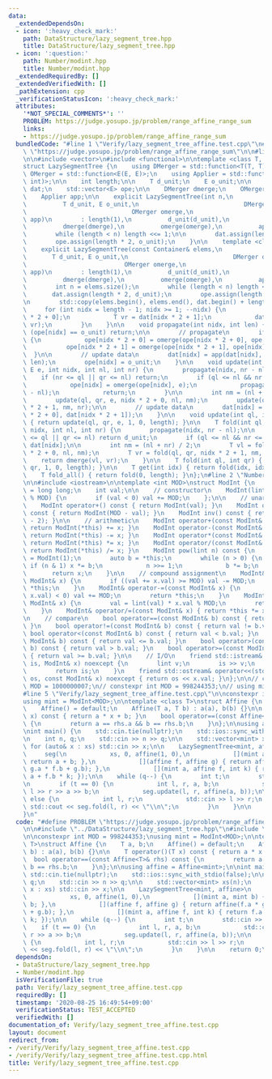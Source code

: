 ```yaml
---
data:
  _extendedDependsOn:
  - icon: ':heavy_check_mark:'
    path: DataStructure/lazy_segment_tree.hpp
    title: DataStructure/lazy_segment_tree.hpp
  - icon: ':question:'
    path: Number/modint.hpp
    title: Number/modint.hpp
  _extendedRequiredBy: []
  _extendedVerifiedWith: []
  _pathExtension: cpp
  _verificationStatusIcon: ':heavy_check_mark:'
  attributes:
    '*NOT_SPECIAL_COMMENTS*': ''
    PROBLEM: https://judge.yosupo.jp/problem/range_affine_range_sum
    links:
    - https://judge.yosupo.jp/problem/range_affine_range_sum
  bundledCode: "#line 1 \"Verify/lazy_segment_tree_affine.test.cpp\"\n#define PROBLEM\
    \ \"https://judge.yosupo.jp/problem/range_affine_range_sum\"\n\n#line 2 \"DataStructure/lazy_segment_tree.hpp\"\
    \n\n#include <vector>\n#include <functional>\n\ntemplate <class T, class E>\n\
    struct LazySegmentTree {\n    using DMerger = std::function<T(T, T)>;\n    using\
    \ OMerger = std::function<E(E, E)>;\n    using Applier = std::function<T(T, E,\
    \ int)>;\n\n    int length;\n\n    T d_unit;\n    E o_unit;\n\n    std::vector<T>\
    \ dat;\n    std::vector<E> ope;\n\n    DMerger dmerge;\n    OMerger omerge;\n\
    \    Applier app;\n\n    explicit LazySegmentTree(int n,\n                   \
    \          T d_unit, E o_unit,\n                             DMerger dmerge,\n\
    \                             OMerger omerge,\n                             Applier\
    \ app)\n        : length(1),\n          d_unit(d_unit),\n          o_unit(o_unit),\n\
    \          dmerge(dmerge),\n          omerge(omerge),\n          app(app) {\n\
    \        while (length < n) length <<= 1;\n\n        dat.assign(length * 2, d_unit);\n\
    \        ope.assign(length * 2, o_unit);\n    }\n\n    template <class Container>\n\
    \    explicit LazySegmentTree(const Container& elems,\n                      \
    \       T d_unit, E o_unit,\n                             DMerger dmerge,\n  \
    \                           OMerger omerge,\n                             Applier\
    \ app)\n        : length(1),\n          d_unit(d_unit),\n          o_unit(o_unit),\n\
    \          dmerge(dmerge),\n          omerge(omerge),\n          app(app) {\n\
    \        int n = elems.size();\n        while (length < n) length <<= 1;\n\n \
    \       dat.assign(length * 2, d_unit);\n        ope.assign(length * 2, o_unit);\n\
    \n        std::copy(elems.begin(), elems.end(), dat.begin() + length);\n\n   \
    \     for (int nidx = length - 1; nidx >= 1; --nidx) {\n            T vl = dat[nidx\
    \ * 2 + 0];\n            T vr = dat[nidx * 2 + 1];\n            dat[nidx] = dmerge(vl,\
    \ vr);\n        }\n    }\n\n    void propagate(int nidx, int len) {\n        if\
    \ (ope[nidx] == o_unit) return;\n\n        // propagate\n        if (len > 1)\
    \ {\n            ope[nidx * 2 + 0] = omerge(ope[nidx * 2 + 0], ope[nidx]);\n \
    \           ope[nidx * 2 + 1] = omerge(ope[nidx * 2 + 1], ope[nidx]);\n      \
    \  }\n\n        // update data\n        dat[nidx] = app(dat[nidx], ope[nidx],\
    \ len);\n        ope[nidx] = o_unit;\n    }\n\n    void update(int ql, int qr,\
    \ E e, int nidx, int nl, int nr) {\n        propagate(nidx, nr - nl);\n\n    \
    \    if (nr <= ql || qr <= nl) return;\n        if (ql <= nl && nr <= qr) {\n\
    \            ope[nidx] = omerge(ope[nidx], e);\n            propagate(nidx, nr\
    \ - nl);\n            return;\n        }\n\n        int nm = (nl + nr) / 2;\n\
    \        update(ql, qr, e, nidx * 2 + 0, nl, nm);\n        update(ql, qr, e, nidx\
    \ * 2 + 1, nm, nr);\n\n        // update data\n        dat[nidx] = dmerge(dat[nidx\
    \ * 2 + 0], dat[nidx * 2 + 1]);\n    }\n\n    void update(int ql, int qr, E e)\
    \ { return update(ql, qr, e, 1, 0, length); }\n\n    T fold(int ql, int qr, int\
    \ nidx, int nl, int nr) {\n        propagate(nidx, nr - nl);\n\n        if (nr\
    \ <= ql || qr <= nl) return d_unit;\n        if (ql <= nl && nr <= qr) return\
    \ dat[nidx];\n\n        int nm = (nl + nr) / 2;\n        T vl = fold(ql, qr, nidx\
    \ * 2 + 0, nl, nm);\n        T vr = fold(ql, qr, nidx * 2 + 1, nm, nr);\n    \
    \    return dmerge(vl, vr);\n    }\n\n    T fold(int ql, int qr) { return fold(ql,\
    \ qr, 1, 0, length); }\n\n    T get(int idx) { return fold(idx, idx + 1); }\n\
    \    T fold_all() { return fold(0, length); }\n};\n#line 2 \"Number/modint.hpp\"\
    \n\n#include <iostream>\n\ntemplate <int MOD>\nstruct ModInt {\n    using lint\
    \ = long long;\n    int val;\n\n    // constructor\n    ModInt(lint v = 0) : val(v\
    \ % MOD) {\n        if (val < 0) val += MOD;\n    };\n\n    // unary operator\n\
    \    ModInt operator+() const { return ModInt(val); }\n    ModInt operator-()\
    \ const { return ModInt(MOD - val); }\n    ModInt inv() const { return this->pow(MOD\
    \ - 2); }\n\n    // arithmetic\n    ModInt operator+(const ModInt& x) const {\
    \ return ModInt(*this) += x; }\n    ModInt operator-(const ModInt& x) const {\
    \ return ModInt(*this) -= x; }\n    ModInt operator*(const ModInt& x) const {\
    \ return ModInt(*this) *= x; }\n    ModInt operator/(const ModInt& x) const {\
    \ return ModInt(*this) /= x; }\n    ModInt pow(lint n) const {\n        auto x\
    \ = ModInt(1);\n        auto b = *this;\n        while (n > 0) {\n           \
    \ if (n & 1) x *= b;\n            n >>= 1;\n            b *= b;\n        }\n \
    \       return x;\n    }\n\n    // compound assignment\n    ModInt& operator+=(const\
    \ ModInt& x) {\n        if ((val += x.val) >= MOD) val -= MOD;\n        return\
    \ *this;\n    }\n    ModInt& operator-=(const ModInt& x) {\n        if ((val -=\
    \ x.val) < 0) val += MOD;\n        return *this;\n    }\n    ModInt& operator*=(const\
    \ ModInt& x) {\n        val = lint(val) * x.val % MOD;\n        return *this;\n\
    \    }\n    ModInt& operator/=(const ModInt& x) { return *this *= x.inv(); }\n\
    \n    // compare\n    bool operator==(const ModInt& b) const { return val == b.val;\
    \ }\n    bool operator!=(const ModInt& b) const { return val != b.val; }\n   \
    \ bool operator<(const ModInt& b) const { return val < b.val; }\n    bool operator<=(const\
    \ ModInt& b) const { return val <= b.val; }\n    bool operator>(const ModInt&\
    \ b) const { return val > b.val; }\n    bool operator>=(const ModInt& b) const\
    \ { return val >= b.val; }\n\n    // I/O\n    friend std::istream& operator>>(std::istream&\
    \ is, ModInt& x) noexcept {\n        lint v;\n        is >> v;\n        x = v;\n\
    \        return is;\n    }\n    friend std::ostream& operator<<(std::ostream&\
    \ os, const ModInt& x) noexcept { return os << x.val; }\n};\n\n// constexpr int\
    \ MOD = 1000000007;\n// constexpr int MOD = 998244353;\n// using mint = ModInt<MOD>;\n\
    #line 5 \"Verify/lazy_segment_tree_affine.test.cpp\"\n\nconstexpr int MOD = 998244353;\n\
    using mint = ModInt<MOD>;\n\ntemplate <class T>\nstruct Affine {\n    T a, b;\n\
    \    Affine() = default;\n    Affine(T a, T b) : a(a), b(b) {}\n\n    T operator()(T\
    \ x) const { return a * x + b; }\n    bool operator==(const Affine<T>& rhs) const\
    \ {\n        return a == rhs.a && b == rhs.b;\n    }\n};\n\nusing affine = Affine<mint>;\n\
    \nint main() {\n    std::cin.tie(nullptr);\n    std::ios::sync_with_stdio(false);\n\
    \n    int n, q;\n    std::cin >> n >> q;\n\n    std::vector<mint> xs(n);\n   \
    \ for (auto& x : xs) std::cin >> x;\n\n    LazySegmentTree<mint, affine>\n   \
    \     seg(\n            xs, 0, affine(1, 0),\n            [](mint a, mint b) {\
    \ return a + b; },\n            [](affine f, affine g) { return affine(f.a * g.a,\
    \ g.a * f.b + g.b); },\n            [](mint a, affine f, int k) { return f.a *\
    \ a + f.b * k; });\n\n    while (q--) {\n        int t;\n        std::cin >> t;\n\
    \n        if (t == 0) {\n            int l, r, a, b;\n            std::cin >>\
    \ l >> r >> a >> b;\n            seg.update(l, r, affine(a, b));\n\n        }\
    \ else {\n            int l, r;\n            std::cin >> l >> r;\n           \
    \ std::cout << seg.fold(l, r) << \"\\n\";\n        }\n    }\n\n    return 0;\n\
    }\n"
  code: "#define PROBLEM \"https://judge.yosupo.jp/problem/range_affine_range_sum\"\
    \n\n#include \"../DataStructure/lazy_segment_tree.hpp\"\n#include \"../Number/modint.hpp\"\
    \n\nconstexpr int MOD = 998244353;\nusing mint = ModInt<MOD>;\n\ntemplate <class\
    \ T>\nstruct Affine {\n    T a, b;\n    Affine() = default;\n    Affine(T a, T\
    \ b) : a(a), b(b) {}\n\n    T operator()(T x) const { return a * x + b; }\n  \
    \  bool operator==(const Affine<T>& rhs) const {\n        return a == rhs.a &&\
    \ b == rhs.b;\n    }\n};\n\nusing affine = Affine<mint>;\n\nint main() {\n   \
    \ std::cin.tie(nullptr);\n    std::ios::sync_with_stdio(false);\n\n    int n,\
    \ q;\n    std::cin >> n >> q;\n\n    std::vector<mint> xs(n);\n    for (auto&\
    \ x : xs) std::cin >> x;\n\n    LazySegmentTree<mint, affine>\n        seg(\n\
    \            xs, 0, affine(1, 0),\n            [](mint a, mint b) { return a +\
    \ b; },\n            [](affine f, affine g) { return affine(f.a * g.a, g.a * f.b\
    \ + g.b); },\n            [](mint a, affine f, int k) { return f.a * a + f.b *\
    \ k; });\n\n    while (q--) {\n        int t;\n        std::cin >> t;\n\n    \
    \    if (t == 0) {\n            int l, r, a, b;\n            std::cin >> l >>\
    \ r >> a >> b;\n            seg.update(l, r, affine(a, b));\n\n        } else\
    \ {\n            int l, r;\n            std::cin >> l >> r;\n            std::cout\
    \ << seg.fold(l, r) << \"\\n\";\n        }\n    }\n\n    return 0;\n}\n"
  dependsOn:
  - DataStructure/lazy_segment_tree.hpp
  - Number/modint.hpp
  isVerificationFile: true
  path: Verify/lazy_segment_tree_affine.test.cpp
  requiredBy: []
  timestamp: '2020-08-25 16:49:54+09:00'
  verificationStatus: TEST_ACCEPTED
  verifiedWith: []
documentation_of: Verify/lazy_segment_tree_affine.test.cpp
layout: document
redirect_from:
- /verify/Verify/lazy_segment_tree_affine.test.cpp
- /verify/Verify/lazy_segment_tree_affine.test.cpp.html
title: Verify/lazy_segment_tree_affine.test.cpp
---
```

